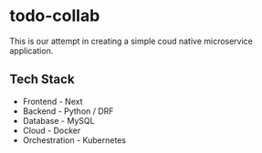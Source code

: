 # todo-collab
This is our attempt in creating a simple coud native microservice application. 

## Tech Stack
* Frontend - Next
* Backend - Python / DRF
* Database - MySQL
* Cloud - Docker
* Orchestration - Kubernetes

